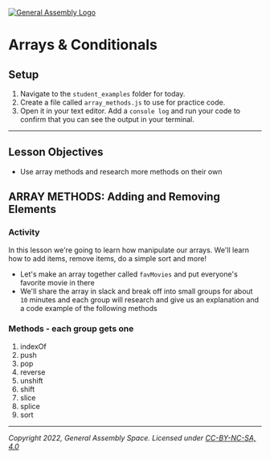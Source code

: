[![General Assembly Logo](https://ga-dash.s3.amazonaws.com/production/assets/logo-9f88ae6c9c3871690e33280fcf557f33.png)](https://generalassemb.ly)

# Arrays & Conditionals

## Setup

1. Navigate to the `student_examples` folder for today.
2. Create a file called `array_methods.js` to use for practice code.
3. Open it in your text editor. Add a `console log` and run your code to confirm that you can see the output in your terminal.

---

## Lesson Objectives

- Use array methods and research more methods on their own

## ARRAY METHODS: Adding and Removing Elements

### Activity

In this lesson we're going to learn how manipulate our arrays. We'll learn how to add items, remove items, do a simple sort and more!

- Let's make an array together called `favMovies` and put everyone's favorite movie in there
- We'll share the array in slack and break off into small groups for about `10` minutes and each group will research and give us an explanation and a code example of the following methods

### Methods - each group gets one

1. indexOf
1. push
1. pop
1. reverse
1. unshift
1. shift
1. slice
1. splice
1. sort

---

*Copyright 2022, General Assembly Space. Licensed under [CC-BY-NC-SA, 4.0](https://creativecommons.org/licenses/by-nc-sa/4.0/)*
